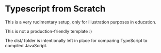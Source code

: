 Typescript from Scratch
=======================

This is a very rudimentary setup, only for illustration purposes in education.

This is not a production-friendly template :)

The dist/ folder is intentionally left in place for comparing TypeScript to compiled JavaScript.
